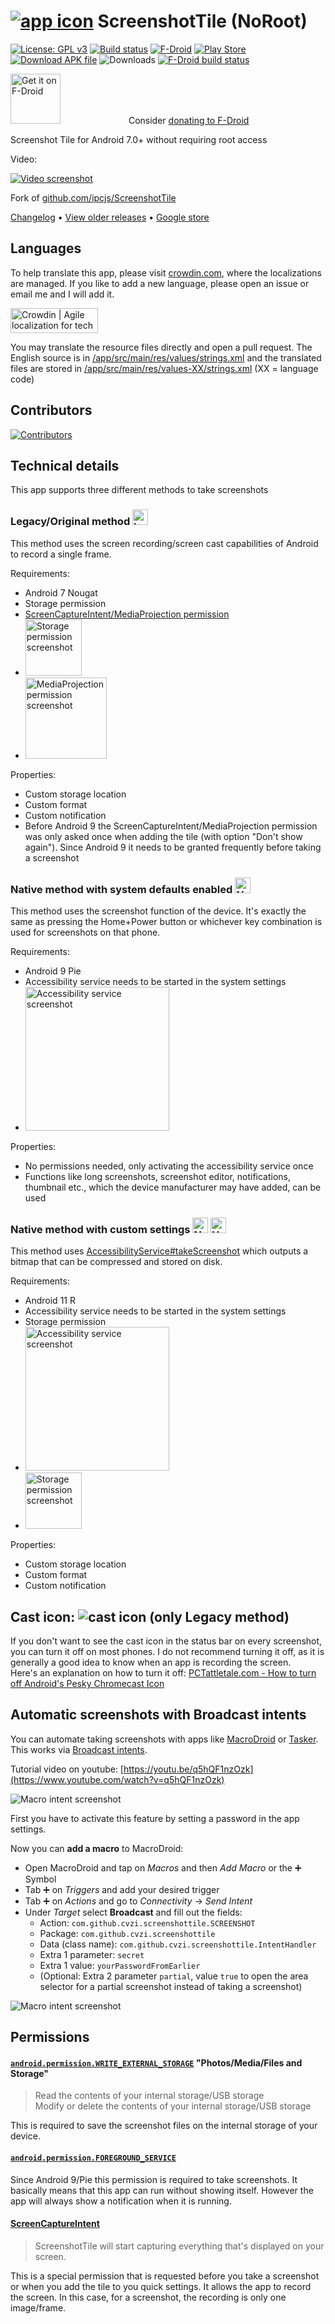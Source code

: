 [![app icon](app/src/main/res/mipmap-hdpi/ic_launcher.png)](https://github.com/cvzi/ScreenshotTile) ScreenshotTile (NoRoot)
=======================

[![License: GPL v3](https://img.shields.io/badge/License-GPL%20v3-blue.svg)](https://www.gnu.org/licenses/gpl-3.0)
[![Build status](https://github.com/cvzi/ScreenshotTile/actions/workflows/gradleCI.yml/badge.svg)](https://github.com/cvzi/ScreenshotTile/actions/workflows/gradleCI.yml)
[![F-Droid](https://img.shields.io/f-droid/v/com.github.cvzi.screenshottile.svg)](https://f-droid.org/packages/com.github.cvzi.screenshottile/)
[![Play Store](https://img.shields.io/endpoint?color=green&label=Store&logo=google-play&logoColor=green&url=https%3A%2F%2Fplayshields.herokuapp.com%2Fplay%3Fi%3Dcom.github.cvzi.screenshottile%26m%3D%24rating%2520%25E2%25AD%2590%2520v%24version%2520)](https://play.google.com/store/apps/details?id=com.github.cvzi.screenshottile)
[![Download APK file](https://img.shields.io/github/release/cvzi/ScreenshotTile.svg?label=Download%20.apk&logo=android)](https://github.com/cvzi/ScreenshotTile/releases/latest)
![Downloads](https://img.shields.io/endpoint?color=luigi&url=https%3A%2F%2Fplayshields.herokuapp.com%2Fplay%3Fi%3Dcom.github.cvzi.screenshottile%26l%3DDownloads%26m%3D%24installs)
[![F-Droid build status](https://img.shields.io/endpoint?logo=textpattern&logoColor=blue&url=https%3A%2F%2Ff-droid-build.cuzi.workers.dev%2Fcom.github.cvzi.screenshottile)](https://monitor.f-droid.org/)

[<img src="/docs/imgs/get-it-on-f-droid.png" alt="Get it on F-Droid" height="80">](https://f-droid.org/packages/com.github.cvzi.screenshottile/)            Consider [donating to F-Droid](https://f-droid.org/donate/)

Screenshot Tile for Android 7.0+ without requiring root access

Video:

[![Video screenshot](/docs/imgs/youtube.png)](https://www.youtube.com/watch?v=PX6pVvfYRH0)

Fork of [github.com/ipcjs/ScreenshotTile](https://github.com/ipcjs/ScreenshotTile)

[Changelog](CHANGELOG.md) • [View older releases](https://keybase.pub/cuzi/ScreenshotTileNoRoot_bin/) • [Google store](https://play.google.com/store/apps/details?id=com.github.cvzi.screenshottile)

## Languages

To help translate this app, please visit [crowdin.com](https://crwd.in/screenshottile?utm_source=badge&utm_medium=referral&utm_campaign=badge-add-on), where the localizations are managed. If you like to add a new language, please open an issue or email me and I will add it.

<a href="https://crwd.in/screenshottile?utm_source=badge&utm_medium=referral&utm_campaign=badge-add-on" rel="nofollow"><img style="width:140;height:40px" src="https://badges.crowdin.net/badge/dark/crowdin-on-light.png" srcset="https://badges.crowdin.net/badge/dark/crowdin-on-light.png 1x,https://badges.crowdin.net/badge/crowdin-on-light@2x.png 2x"  alt="Crowdin | Agile localization for tech companies" /></a>

You may translate the resource files directly and open a pull request. The English source is in [/app/src/main/res/values/strings.xml](/app/src/main/res/values/strings.xml) and the translated files are stored in [/app/src/main/res/values-XX/strings.xml](/app/src/main/res/) (XX = language code)

## Contributors

[![Contributors](https://contrib.rocks/image?repo=cvzi/ScreenshotTile)](https://github.com/cvzi/ScreenshotTile/graphs/contributors)

## Technical details

This app supports three different methods to take screenshots

### Legacy/Original method <img src="/docs/imgs/SwitchLegacyMethod.png" alt="Legacy method switch on" height="25"/>
This method uses the screen recording/screen cast capabilities of Android to record a single frame.

Requirements:
*   Android 7 Nougat
*   Storage permission
*   [ScreenCaptureIntent/MediaProjection permission](https://developer.android.com/reference/android/media/projection/MediaProjectionManager.html#createScreenCaptureIntent())
*   <img src="/docs/imgs/StoragePermission.png" alt="Storage permission screenshot" height="90"/>
*   <img src="/docs/imgs/ScreenCaptureIntent.png" alt="MediaProjection permission screenshot" height="130"/>

Properties:
*   Custom storage location
*   Custom format
*   Custom notification
*   Before Android 9 the ScreenCaptureIntent/MediaProjection permission was only asked once when adding the tile (with option "Don't show again"). Since Android 9 it needs to be granted frequently before taking a screenshot

### Native method with system defaults enabled <img src="/docs/imgs/SwitchNativeMethod.png" alt="Native method switch on" height="25"/>
This method uses the screenshot function of the device. It's exactly the same as pressing the Home+Power button or whichever key combination is used for screenshots on that phone.

Requirements:
*   Android 9 Pie
*   Accessibility service needs to be started in the system settings
*   <img src="/docs/imgs/AccessibilityServicePermission.png" alt="Accessibility service screenshot" height="230"/>

Properties:
*   No permissions needed, only activating the accessibility service once
*   Functions like long screenshots, screenshot editor, notifications, thumbnail etc., which the device manufacturer may have added, can be used

### Native method with custom settings <img src="/docs/imgs/SwitchNativeMethod.png" alt="Native method switch on" height="25"/> <img src="/docs/imgs/SwitchSystemDefaultsOff.png" alt="Use system defaults switch off" height="25"/>
This method uses [AccessibilityService#takeScreenshot](https://developer.android.com/reference/android/accessibilityservice/AccessibilityService#takeScreenshot%28int,%20java.util.concurrent.Executor,%20android.accessibilityservice.AccessibilityService.TakeScreenshotCallback%29) which outputs a bitmap that can be compressed and stored on disk.

Requirements:
*   Android 11 R
*   Accessibility service needs to be started in the system settings
*   Storage permission
*   <img src="/docs/imgs/AccessibilityServicePermission.png" alt="Accessibility service screenshot" height="230"/>
*   <img src="/docs/imgs/StoragePermission.png" alt="Storage permission screenshot" height="90"/>

Properties:
*   Custom storage location
*   Custom format
*   Custom notification

## <a name="icon">Cast icon:</a> ![cast icon](/docs/imgs/casticon.png) (only Legacy method)

If you don't want to see the cast icon in the status bar on every screenshot, you can turn
it off on most phones. I do not recommend turning it off, as it is generally
a good idea to know when an app is recording the screen.  
Here's an explanation on how to turn it off:
[PCTattletale.com - How to turn off Android's Pesky Chromecast Icon](https://www.pctattletale.com/blog/3050/how-to-turn-off-androids-pesky-chromecast-icon/)

## <a name="automatic">Automatic screenshots with Broadcast intents</a>

You can automate taking screenshots with apps like [MacroDroid](https://play.google.com/store/apps/details?id=com.arlosoft.macrodroid) or [Tasker](https://play.google.com/store/apps/details?id=net.dinglisch.android.taskerm).
This works via [Broadcast intents](https://developer.android.com/guide/components/broadcasts).

Tutorial video on youtube: [https://youtu.be/q5hQF1nzOzk](https://www.youtube.com/watch?v=q5hQF1nzOzk)

![Macro intent screenshot](/docs/imgs/MacroDroid_overview.png)

First you have to activate this feature by setting a password in the app settings.

Now you can **add a macro** to MacroDroid:
*   Open MacroDroid and tap on *Macros* and then *Add Macro* or the ➕ Symbol
*   Tab ➕ on *Triggers* and add your desired trigger
*   Tab ➕ on *Actions* and go to *Connectivity* -> *Send Intent*
*   Under *Target* select **Broadcast** and fill out the fields:
    *   Action: `com.github.cvzi.screenshottile.SCREENSHOT`
    *   Package: `com.github.cvzi.screenshottile`
    *   Data (class name): `com.github.cvzi.screenshottile.IntentHandler`
    *   Extra 1 parameter: `secret`
    *   Extra 1 value: `yourPasswordFromEarlier`
    *   (Optional: Extra 2 parameter `partial`, value `true` to open the area selector for a partial screenshot instead of taking a screenshot)

![Macro intent screenshot](/docs/imgs/MacroDroid_SendIntent.png)

## Permissions

#### [`android.permission.WRITE_EXTERNAL_STORAGE`](https://developer.android.com/reference/android/Manifest.permission#WRITE_EXTERNAL_STORAGE) "Photos/Media/Files and Storage"
>   Read the contents of your internal storage/USB storage  
>   Modify or delete the contents of your internal storage/USB storage

This is required to save the screenshot files on the internal storage of your device.

#### [`android.permission.FOREGROUND_SERVICE`](https://developer.android.com/reference/android/Manifest.permission#FOREGROUND_SERVICE)

Since Android 9/Pie this permission is required to take screenshots. It basically means that this app can run without showing itself. However the app will always show a notification when it is running.

#### [ScreenCaptureIntent](https://developer.android.com/reference/android/media/projection/MediaProjectionManager.html#createScreenCaptureIntent())

>   ScreenshotTile will start capturing everything that's displayed on your screen.

This is a special permission that is requested before you take a screenshot or when you add the tile to you quick settings. It allows the app to record the screen. In this case, for a screenshot, the recording is only one image/frame.
